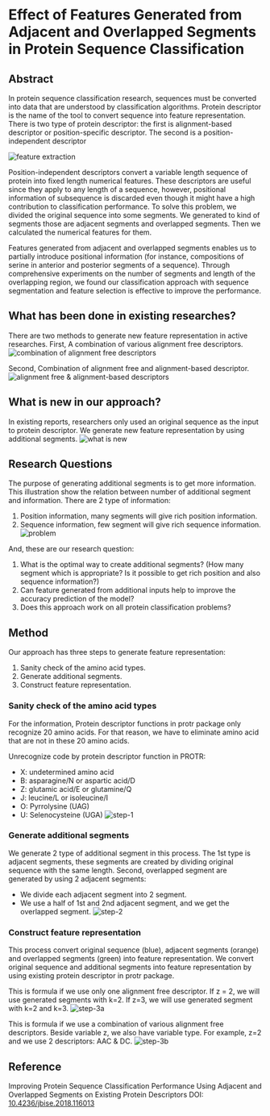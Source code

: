 # Effect of Features Generated from Adjacent and Overlapped Segments in Protein Sequence Classification

## Abstract
In protein sequence classification research, sequences must be converted into data that are understood by classification algorithms. Protein descriptor is the name of the tool to convert sequence into feature representation. There is two type of protein descriptor: the first is alignment-based descriptor or position-specific descriptor. The second is a position-independent descriptor

![feature extraction](https://github.com/rezafaisal/ProteinSequenceClassificationProject/blob/master/images/01.JPG)

Position-independent descriptors convert a variable length sequence of protein into fixed length numerical features. These descriptors are useful since they apply to any length of a sequence, however, positional information of subsequence is discarded even though it might have a high contribution to classification performance. To solve this problem, we divided the original sequence into some segments. We generated to kind of segments those are adjacent segments and overlapped segments. Then we calculated the numerical features for them.

Features generated from adjacent and overlapped segments enables us to partially introduce positional information (for instance, compositions of serine in anterior and posterior segments of a sequence). Through comprehensive experiments on the number of segments and length of the overlapping region, we found our classification approach with sequence segmentation and feature selection is effective to improve the performance. 

## What has been done in existing researches?
There are two methods to generate new feature representation in active researches. First, A combination of various alignment free descriptors.
![combination of alignment free descriptors](https://github.com/rezafaisal/ProteinSequenceClassificationProject/blob/master/images/02.JPG)

Second, Combination of alignment free and alignment-based descriptor.
![alignment free & alignment-based descriptors](https://github.com/rezafaisal/ProteinSequenceClassificationProject/blob/master/images/03.JPG)

## What is new in our approach?
In existing reports, researchers only used an original sequence as the input to protein descriptor. We generate new feature representation by using additional segments.
![what is new](https://github.com/rezafaisal/ProteinSequenceClassificationProject/blob/master/images/04.JPG)

## Research Questions
The purpose of generating additional segments is to get more information. This illustration show the relation between number of additional segment and information. There are 2 type of information:
1. Position information, many segments will give rich position information.
2. Sequence information, few segment will give rich sequence information.
![problem](https://github.com/rezafaisal/ProteinSequenceClassificationProject/blob/master/images/05.JPG)

And, these are our research question:
1. What is the optimal way to create additional segments? (How many segment which is appropriate? Is it possible to get rich position and also sequence information?)
2. Can feature generated from additional inputs help to improve the accuracy prediction of the model?
3. Does this approach work on all protein classification problems?

## Method
Our approach has three steps to generate feature representation:
1. Sanity check of the amino acid types.
2. Generate additional segments.
3. Construct feature representation.

### Sanity check of the amino acid types
For the information, Protein descriptor functions in protr package only recognize 20 amino acids. For that reason, we have to eliminate amino acid that are not in these 20 amino acids.

Unrecognize code by protein descriptor function in PROTR:
* X: undetermined amino acid
* B: asparagine/N or aspartic acid/D
* Z: glutamic acid/E or glutamine/Q
* J: leucine/L or isoleucine/I
* O: Pyrrolysine (UAG)
* U: Selenocysteine (UGA)
![step-1](https://github.com/rezafaisal/ProteinSequenceClassificationProject/blob/master/images/06.JPG)

### Generate additional segments
We generate 2 type of additional segment in this process. The 1st type is adjacent segments, these segments are created by dividing original sequence with the same length. Second, overlapped segment are generated by using 2 adjacent segments:
* We divide each adjacent segment into 2 segment. 
* We use a half of 1st and 2nd adjacent segment, and we get the overlapped segment.
![step-2](https://github.com/rezafaisal/ProteinSequenceClassificationProject/blob/master/images/07.JPG)

### Construct feature representation
This process convert original sequence (blue), adjacent segments (orange) and overlapped segments (green) into feature representation. We convert original sequence and additional segments into feature representation by using existing protein descriptor in protr package.

This is formula if we use only one alignment free descriptor. If z = 2, we will use generated segments with k=2. If z=3, we will use generated segment with k=2 and k=3.
![step-3a](https://github.com/rezafaisal/ProteinSequenceClassificationProject/blob/master/images/08.JPG)

This is formula if we use a combination of various alignment free descriptors. Beside variable z, we also have variable type. For example, z=2 and we use 2 descriptors: AAC & DC.
![step-3b](https://github.com/rezafaisal/ProteinSequenceClassificationProject/blob/master/images/09.JPG)

## Reference
Improving Protein Sequence Classification Performance Using Adjacent and Overlapped Segments on Existing Protein Descriptors 
DOI: [10.4236/jbise.2018.116013](https://doi.org/10.4236/jbise.2018.116013)
